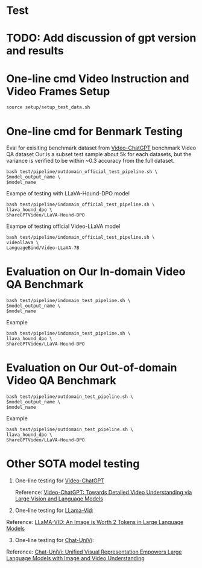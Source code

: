 # Test

# TODO: Add discussion of gpt version and results

# One-line cmd Video Instruction and Video Frames Setup
```
source setup/setup_test_data.sh
```

# One-line cmd for Benmark Testing 
Eval for exisiting benchmark dataset from [Video-ChatGPT](https://github.com/mbzuai-oryx/Video-ChatGPT?tab=readme-ov-file#quantitative-evaluation-bar_chart) benchmark Video QA dataset
Our is a subset test sample about 5k for each datasets, but the variance is verified to be within ~0.3 accuracy from the full dataset.
```
bash test/pipeline/outdomain_official_test_pipeline.sh \
$model_output_name \
$model_name
```

Exampe of testing with LLaVA-Hound-DPO model
```
bash test/pipeline/indomain_official_test_pipeline.sh \
llava_hound_dpo \
ShareGPTVideo/LLaVA-Hound-DPO
```

Exampe of testing official Video-LLaVA model
```
bash test/pipeline/indomain_official_test_pipeline.sh \
videollava \
LanguageBind/Video-LLaVA-7B
```

# Evaluation on Our In-domain Video QA Benchmark
```
bash test/pipeline/indomain_test_pipeline.sh \
$model_output_name \
$model_name
```
Example
```
bash test/pipeline/indomain_test_pipeline.sh \
llava_hound_dpo \
ShareGPTVideo/LLaVA-Hound-DPO
```

# Evaluation on Our Out-of-domain Video QA Benchmark
```
bash test/pipeline/outdomain_test_pipeline.sh \
$model_output_name \
$model_name
```

Example
```
bash test/pipeline/outdomain_test_pipeline.sh \
llava_hound_dpo \
ShareGPTVideo/LLaVA-Hound-DPO
```

# Other SOTA model testing
1. One-line testing for [Video-ChatGPT](https://github.com/RifleZhang/LLaVA-Hound-DPO/blob/main/video_chatgpt/README.md)

   Reference: [Video-ChatGPT: Towards Detailed Video Understanding via Large Vision and Language Models](https://arxiv.org/abs/2306.05424)
2. One-line testing for [LLama-Vid](https://github.com/RifleZhang/LLaVA-Hound-DPO/blob/main/llama_vid/README.md):

  Reference: [LLaMA-VID: An Image is Worth 2 Tokens in Large Language Models](https://arxiv.org/abs/2311.17043)
  
3. One-line testing for [Chat-UniVi](https://github.com/RifleZhang/LLaVA-Hound-DPO/tree/main/chatuniv): 

  Reference: [Chat-UniVi: Unified Visual Representation Empowers Large Language Models with Image and Video Understanding](https://arxiv.org/abs/2311.08046)

